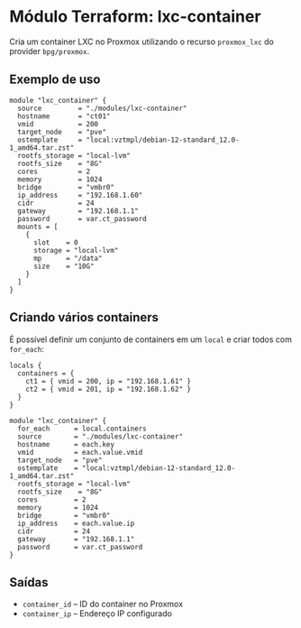 # Módulo Terraform: lxc-container

Cria um container LXC no Proxmox utilizando o recurso `proxmox_lxc` do provider `bpg/proxmox`.

## Exemplo de uso
```hcl
module "lxc_container" {
  source         = "./modules/lxc-container"
  hostname       = "ct01"
  vmid           = 200
  target_node    = "pve"
  ostemplate     = "local:vztmpl/debian-12-standard_12.0-1_amd64.tar.zst"
  rootfs_storage = "local-lvm"
  rootfs_size    = "8G"
  cores          = 2
  memory         = 1024
  bridge         = "vmbr0"
  ip_address     = "192.168.1.60"
  cidr           = 24
  gateway        = "192.168.1.1"
  password       = var.ct_password
  mounts = [
    {
      slot    = 0
      storage = "local-lvm"
      mp      = "/data"
      size    = "10G"
    }
  ]
}
```

## Criando vários containers
É possível definir um conjunto de containers em um `local` e criar todos com `for_each`:

```hcl
locals {
  containers = {
    ct1 = { vmid = 200, ip = "192.168.1.61" }
    ct2 = { vmid = 201, ip = "192.168.1.62" }
  }
}

module "lxc_container" {
  for_each      = local.containers
  source        = "./modules/lxc-container"
  hostname      = each.key
  vmid          = each.value.vmid
  target_node   = "pve"
  ostemplate    = "local:vztmpl/debian-12-standard_12.0-1_amd64.tar.zst"
  rootfs_storage = "local-lvm"
  rootfs_size    = "8G"
  cores         = 2
  memory        = 1024
  bridge        = "vmbr0"
  ip_address    = each.value.ip
  cidr          = 24
  gateway       = "192.168.1.1"
  password      = var.ct_password
}
```

## Saídas
- `container_id` – ID do container no Proxmox
- `container_ip` – Endereço IP configurado
